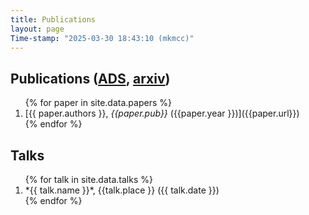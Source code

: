 ```yaml
---
title: Publications
layout: page
Time-stamp: "2025-03-30 18:43:10 (mkmcc)"
---
```


<!-- no easy way to do this in markdown, i don't think... -->
<h2>
Publications
(<a href="https://ui.adsabs.harvard.edu/public-libraries/mwmNbnbJTXqQZahtQBn9BQ">ADS</a>,
<a href="https://arxiv.org/a/mccourt_m_1.html">arxiv</a>)
</h2>

<ol reversed>
{% for paper in site.data.papers %}
  <li markdown="span">
    [{{ paper.authors }}, <i>{{paper.pub}}</i> ({{paper.year }})]({{paper.url}})
  </li>
{% endfor %}
</ol>



Talks
-----

<ol reversed>
{% for talk in site.data.talks %}
  <li markdown="span">
    *{{ talk.name }}*, {{talk.place }} ({{ talk.date }})
  </li>  
{% endfor %}
</ol>

